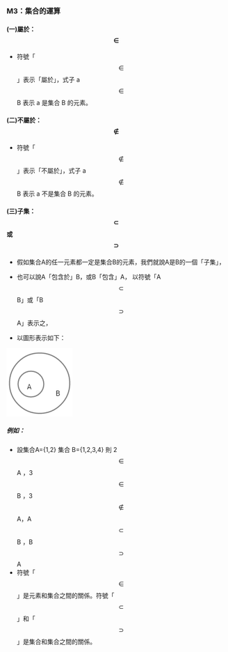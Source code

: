 ### M3：集合的運算

#### \(一\)屬於：$$\in$$

* 符號「$$\in$$」表示「屬於」，式子  a $$\in$$ B 表示 a 是集合 B  的元素。

#### \(二\)不屬於：$$\notin$$

* 符號「$$\notin$$」表示「不屬於」，式子  a $$\notin$$ B 表示 a 不是集合 B  的元素。

#### \(三\)子集：$$\subset$$   或   $$\supset$$

* 假如集合A的任一元素都一定是集合B的元素，我們就說A是B的一個「子集」，

* 也可以說A「包含於」B，或B「包含」A，  以符號「A$$\subset$$ B」或「B$$\supset$$A」表示之，

* 以圖形表示如下：

![](/assets/subset.png)

##### 例如：

* 設集合A={1,2}  集合 B={1,2,3,4} 則  2$$\in$$ A ，3 $$\in$$ B ，3 $$ \notin$$ A，A $$\subset$$ B ，B $$\supset$$ A
* 符號「$$\in$$」是元素和集合之間的關係。符號「$$\subset$$ 」和「$$\supset$$」是集合和集合之間的關係。



